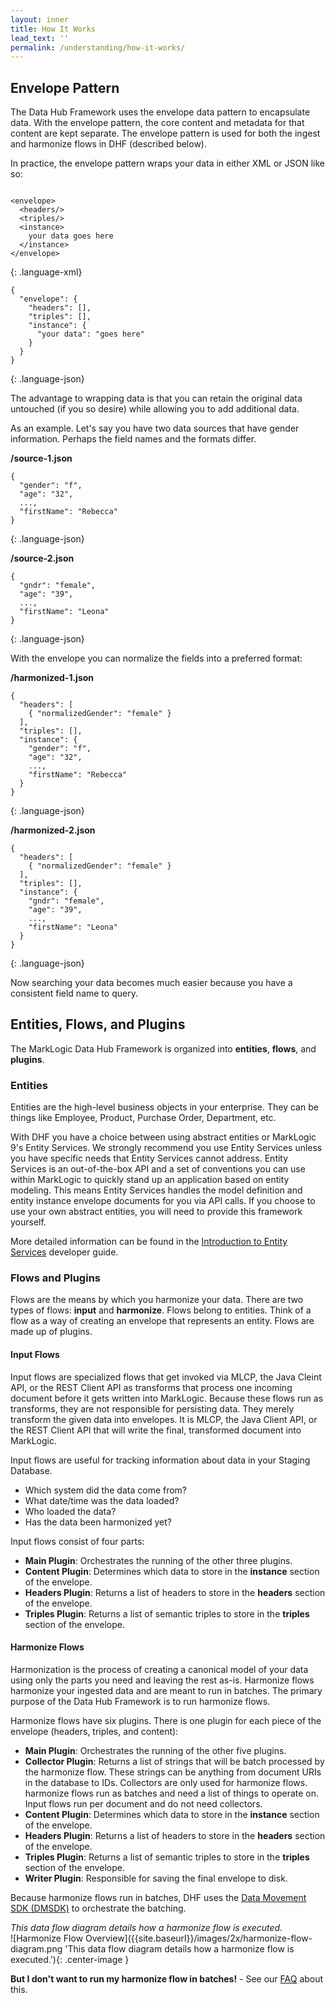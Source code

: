 ```yaml
---
layout: inner
title: How It Works
lead_text: ''
permalink: /understanding/how-it-works/
---
```


## Envelope Pattern
The Data Hub Framework uses the envelope data pattern to encapsulate data. With the envelope pattern, the core content and metadata for that content are kept separate. The envelope pattern is used for both the ingest and harmonize flows in DHF (described below).

In practice, the envelope pattern wraps your data in either XML or JSON like so:

<div class="row">
<div class="col-md-6" markdown="1">

~~~

<envelope>
  <headers/>
  <triples/>
  <instance>
    your data goes here
  </instance>
</envelope>

~~~
{: .language-xml}

</div>
<div class="col-md-6" markdown="1">

~~~
{
  "envelope": {
    "headers": [],
    "triples": [],
    "instance": {
      "your data": "goes here"
    }
  }
}
~~~
{: .language-json}

</div>
</div>

The advantage to wrapping data is that you can retain the original data untouched (if you so desire) while allowing you to add additional data.

As an example. Let's say you have two data sources that have gender information. Perhaps the field names and the formats differ.

<div class="row">
<div class="col-md-6" markdown="1">

**/source-1.json**

~~~
{
  "gender": "f",
  "age": "32",
  ...,
  "firstName": "Rebecca"
}
~~~
{: .language-json}

</div>

<div class="col-md-6" markdown="1">

**/source-2.json**

~~~
{
  "gndr": "female",
  "age": "39",
  ...,
  "firstName": "Leona"
}
~~~
{: .language-json}

</div>
</div>

With the envelope you can normalize the fields into a preferred format:

<div class="row">
<div class="col-md-6" markdown="1">

**/harmonized-1.json**

~~~
{
  "headers": [
    { "normalizedGender": "female" }
  ],
  "triples": [],
  "instance": {
    "gender": "f",
    "age": "32",
    ...,
    "firstName": "Rebecca"
  }
}
~~~
{: .language-json}

</div>

<div class="col-md-6" markdown="1">

**/harmonized-2.json**

~~~
{
  "headers": [
    { "normalizedGender": "female" }
  ],
  "triples": [],
  "instance": {
    "gndr": "female",
    "age": "39",
    ...,
    "firstName": "Leona"
  }
}
~~~
{: .language-json}

</div>
</div>

Now searching your data becomes much easier because you have a consistent field name to query.

## Entities, Flows, and Plugins
The MarkLogic Data Hub Framework is organized into **entities**, **flows**, and **plugins**.

### Entities
Entities are the high-level business objects in your enterprise. They can be things like Employee, Product, Purchase Order, Department, etc.

With DHF you have a choice between using abstract entities or MarkLogic 9's Entity Services. We strongly recommend you use Entity Services unless you have specific needs that Entity Services cannot address. Entity Services is an out-of-the-box API and a set of conventions you can use within MarkLogic to quickly stand up an application based on entity modeling. This means Entity Services handles the model definition and entity instance envelope documents for you via API calls. If you choose to use your own abstract entities, you will need to provide this framework yourself.

More detailed information can be found in the [Introduction to Entity Services](https://docs.marklogic.com/guide/entity-services/intro) developer guide.

### Flows and Plugins
Flows are the means by which you harmonize your data. There are two types of flows: **input** and **harmonize**. Flows belong to entities. Think of a flow as a way of creating an envelope that represents an entity. Flows are made up of plugins.

#### Input Flows

Input flows are specialized flows that get invoked via MLCP, the Java Cleint API, or the REST Client API as transforms that process one incoming document before it gets written into MarkLogic. Because these flows run as transforms, they are not responsible for persisting data. They merely transform the given data into envelopes. It is MLCP, the Java Client API, or the REST Client API that will write the final, transformed document into MarkLogic.

Input flows are useful for tracking information about data in your Staging Database.
 - Which system did the data come from?
 - What date/time was the data loaded?
 - Who loaded the data?
 - Has the data been harmonized yet?
 
<!--- DHFPROD-646 TODO more clearly describe what a plugin is -->

Input flows consist of four parts:
- **Main Plugin**: Orchestrates the running of the other three plugins.
- **Content Plugin**: Determines which data to store in the **instance** section of the envelope.
- **Headers Plugin**: Returns a list of headers to store in the **headers** section of the envelope.
- **Triples Plugin**: Returns a list of semantic triples to store in the **triples** section of the envelope.

#### Harmonize Flows

Harmonization is the process of creating a canonical model of your data using only the parts you need and leaving the rest as-is. Harmonize flows harmonize your ingested data and are meant to run in batches. The primary purpose of the Data Hub Framework is to run harmonize flows.

Harmonize flows have six plugins. There is one plugin for each piece of the envelope (headers, triples, and content):

- **Main Plugin**: Orchestrates the running of the other five plugins.
- **Collector Plugin**: Returns a list of strings that will be batch processed by the harmonize flow. These strings can be anything from document URIs in the database to IDs. Collectors are only used for harmonize flows. harmonize flows run as batches and need a list of things to operate on. Input flows run per document and do not need collectors.
- **Content Plugin**: Determines which data to store in the **instance** section of the envelope.
- **Headers Plugin**: Returns a list of headers to store in the **headers** section of the envelope.
- **Triples Plugin**: Returns a list of semantic triples to store in the **triples** section of the envelope.
- **Writer Plugin**: Responsible for saving the final envelope to disk.

Because harmonize flows run in batches, DHF uses the [Data Movement SDK (DMSDK)](https://developer.marklogic.com/learn/data-movement-sdk) to orchestrate the batching.
<br>
<div class="text-center" style="font-style: italic">This data flow diagram details how a harmonize flow is executed.</div>
<!--- DHFPROD-646 TODO consistency, update image to reference all plugins above -->
![Harmonize Flow Overview]({{site.baseurl}}/images/2x/harmonize-flow-diagram.png 'This data flow diagram details how a harmonize flow is executed.'){: .center-image }

**But I don't want to run my harmonize flow in batches!** - See our [FAQ](../faqs.md#how-can-i-run-a-harmonize-flow-immediately-for-1-document) about this.

